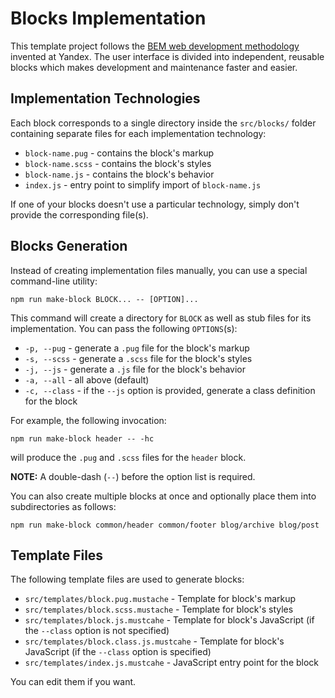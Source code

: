 Blocks Implementation
=====================

This template project follows the 
[BEM web development methodology](https://en.bem.info/methodology/) invented at
Yandex. The user interface is divided into independent, reusable blocks which
makes development and maintenance faster and easier.

Implementation Technologies
---------------------------

Each block corresponds to a single directory inside the `src/blocks/` folder
containing separate files for each implementation technology:

* `block-name.pug` - contains the block's markup
* `block-name.scss` - contains the block's styles
* `block-name.js` - contains the block's behavior
* `index.js` - entry point to simplify import of `block-name.js` 

If one of your blocks doesn't use a particular technology, simply don't provide
the corresponding file(s).

Blocks Generation
-----------------

Instead of creating implementation files manually, you can use a special
command-line utility:
```
npm run make-block BLOCK... -- [OPTION]...
```

This command will create a directory for `BLOCK` as well as stub files for its
implementation. You can pass the following `OPTIONS`(s):
* `-p, --pug` - generate a `.pug` file for the block's markup
* `-s, --scss` - generate a `.scss` file for the block's styles
* `-j, --js` - generate a `.js` file for the block's behavior
* `-a, --all` - all above (default)
* `-c, --class` - if the `--js` option is provided, generate a class definition
  for the block

For example, the following invocation:
```
npm run make-block header -- -hc
```
will produce the `.pug` and `.scss` files for the `header` block.

**NOTE:** A double-dash (`--`) before the option list is required.

You can also create multiple blocks at once and optionally place them into
subdirectories as follows:
```
npm run make-block common/header common/footer blog/archive blog/post
```

Template Files
--------------

The following template files are used to generate blocks:

* `src/templates/block.pug.mustache` - Template for block's markup
* `src/templates/block.scss.mustache` - Template for block's styles
* `src/templates/block.js.mustcahe` - Template for block's JavaScript (if
  the `--class` option is not specified)
* `src/templates/block.class.js.mustcahe` - Template for block's JavaScript
  (if the `--class` option is specified)
* `src/templates/index.js.mustcahe` - JavaScript entry point for the block

You can edit them if you want.
